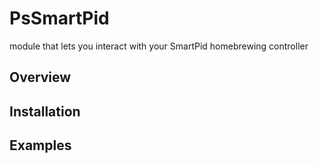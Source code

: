 # PsSmartPid

module that lets you interact with your SmartPid homebrewing controller
## Overview

## Installation

## Examples

